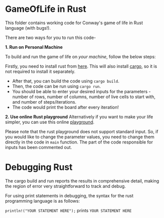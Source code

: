 # GameOfLife in Rust
This folder contains working code for Conway's game of life in Rust language (with bugs!).

There are two ways for you to run this code-

**1. Run on Personal Machine**

To build and run the game of life on *your machine*, follow the below steps:

 Firstly, you need to install rust from [here](https://www.rust-lang.org/tools/install). This will also install [cargo](https://github.com/rust-lang/cargo), so it is not required to install it separately.
 - After that, you can build the code using `cargo build`.
 - Then, the code can be run using `cargo run`.
 - You should be able to enter your desired inputs for the parameters - number of rows, number of columns, number of live cells to start with, and number of steps/iterations.
 - The code would print the board after every iteration!
 
**2. Use online Rust playground**
Alternatively if you want to make your life simpler, you can use this online [playground](https://play.rust-lang.org/?version=stable&mode=debug&edition=2018&gist=3f20ae37c8fe6df22c60ba7821113d76).

Please note that the rust playground does not support standard input. So, if you would like to change the parameter values, you need to change them directly in the code in `main` function. The part of the code responsible for inputs has been commented out.
 
# Debugging Rust

The cargo build and run reports the results in comprehensive detail, making the region of error very straightforward to track and debug.

For using print statements in debugging, the syntax for the rust programming language is as follows:

`println!("YOUR STATEMENT HERE");` prints `YOUR STATEMENT HERE`
